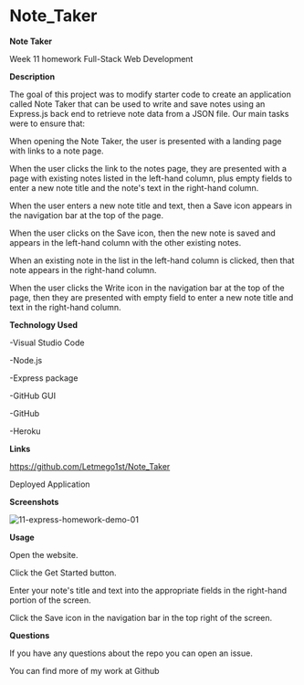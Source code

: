 # Note_Taker

**Note Taker**

Week 11 homework Full-Stack Web Development

**Description**

The goal of this project was to modify starter code to create an application called Note Taker that can be used to write and save notes using an Express.js back end to retrieve note data from a JSON file. Our main tasks were to ensure that:

When opening the Note Taker, the user is presented with a landing page with links to a note page.

When the user clicks the link to the notes page, they are presented with a page with existing notes listed in the left-hand column, plus empty fields to enter a new note title and the note's text in the right-hand column.

When the user enters a new note title and text, then a Save icon appears in the navigation bar at the top of the page.

When the user clicks on the Save icon, then the new note is saved and appears in the left-hand column with the other existing notes.

When an existing note in the list in the left-hand column is clicked, then that note appears in the right-hand column.

When the user clicks the Write icon in the navigation bar at the top of the page, then they are presented with empty field to enter a new note title and text in the right-hand column.



**Technology Used**

-Visual Studio Code

-Node.js

-Express package

-GitHub GUI

-GitHub

-Heroku



**Links**

https://github.com/Letmego1st/Note_Taker

Deployed Application



**Screenshots**

![11-express-homework-demo-01](https://user-images.githubusercontent.com/119816112/234964148-40540f92-ba25-4d82-9d72-42734c5187c8.png)



**Usage**

Open the website.

Click the Get Started button.

Enter your note's title and text into the appropriate fields in the right-hand portion of the screen.

Click the Save icon in the navigation bar in the top right of the screen.



**Questions**

If you have any questions about the repo you can open an issue.

You can find more of my work at Github

